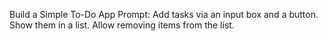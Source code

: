 Build a Simple To-Do App
Prompt:
Add tasks via an input box and a button.
Show them in a list.
Allow removing items from the list. 
